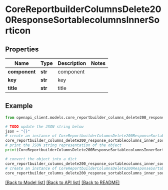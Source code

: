 # CoreReportbuilderColumnsDelete200ResponseSortablecolumnsInnerSorticon


## Properties

Name | Type | Description | Notes
------------ | ------------- | ------------- | -------------
**component** | **str** | component | 
**key** | **str** | key | 
**title** | **str** | title | 

## Example

```python
from openapi_client.models.core_reportbuilder_columns_delete200_response_sortablecolumns_inner_sorticon import CoreReportbuilderColumnsDelete200ResponseSortablecolumnsInnerSorticon

# TODO update the JSON string below
json = "{}"
# create an instance of CoreReportbuilderColumnsDelete200ResponseSortablecolumnsInnerSorticon from a JSON string
core_reportbuilder_columns_delete200_response_sortablecolumns_inner_sorticon_instance = CoreReportbuilderColumnsDelete200ResponseSortablecolumnsInnerSorticon.from_json(json)
# print the JSON string representation of the object
print(CoreReportbuilderColumnsDelete200ResponseSortablecolumnsInnerSorticon.to_json())

# convert the object into a dict
core_reportbuilder_columns_delete200_response_sortablecolumns_inner_sorticon_dict = core_reportbuilder_columns_delete200_response_sortablecolumns_inner_sorticon_instance.to_dict()
# create an instance of CoreReportbuilderColumnsDelete200ResponseSortablecolumnsInnerSorticon from a dict
core_reportbuilder_columns_delete200_response_sortablecolumns_inner_sorticon_from_dict = CoreReportbuilderColumnsDelete200ResponseSortablecolumnsInnerSorticon.from_dict(core_reportbuilder_columns_delete200_response_sortablecolumns_inner_sorticon_dict)
```
[[Back to Model list]](../README.md#documentation-for-models) [[Back to API list]](../README.md#documentation-for-api-endpoints) [[Back to README]](../README.md)


